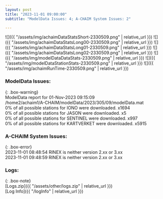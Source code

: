 ```yaml
---
layout: post
title: "2023-11-01 09:00:00"
subtitle: "ModelData Issues: 4; A-CHAIM System Issues: 2"

---
```


![]({{ "/assets/img/achaimDataStatsShort-2330509.png" | relative_url }})
![]({{ "/assets/img/achaimDataStatsLong00-2330509.png" | relative_url }})
![]({{ "/assets/img/achaimDataStatsLong01-2330509.png" | relative_url }})
![]({{ "/assets/img/achaimDataStatsLong02-2330509.png" | relative_url }})
![]({{ "/assets/img/modelDataDataStats-2330509.png" | relative_url }})
![]({{ "/assets/img/modelDataStationStats-2330509.png" | relative_url }})
![]({{ "/assets/img/achaimRunTime-2330509.png" | relative_url }})


### ModelData Issues:  
  
{: .box-warning}  
 ModelData report for 01-Nov-2023 09:15:09   
 /home2/achaim1/A-CHAIM/modelData/2023/305/09/modelData.mat   
 0% of all possible stations for IONO were downloaded. x1694   
 0% of all possible stations for JASON were downloaded. x5   
 0% of all possible stations for SENTINEL were downloaded. x997   
 0% of all possible stations for KARTVERKET were downloaded. x5915   
  
### A-CHAIM System Issues:  
  
{: .box-error}  
2023-11-01 08:48:54 RINEX is neither version 2.xx or 3.xx  
2023-11-01 09:48:59 RINEX is neither version 2.xx or 3.xx  

### Logs:  
  
{: .box-note}  
[Logs.zip]({{ "/assets/other/logs.zip" | relative_url }})  
[Log Info]({{ "/logInfo" | relative_url }})  
